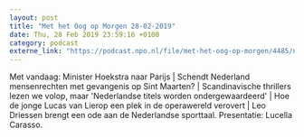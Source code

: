 ```yaml
---
layout: post
title: "Met het Oog op Morgen 28-02-2019"
date: Thu, 28 Feb 2019 23:59:16 +0100
category: podcast
externe_link: "https://podcast.npo.nl/file/met-het-oog-op-morgen/4485/nporadio1_met-het-oog-op-morgen_20190228_met-het-oog-op-morgen-28-02-2019_OTEYPB.mp3"
---
```


Met vandaag: Minister Hoekstra naar Parijs | Schendt Nederland mensenrechten met gevangenis op Sint Maarten? | Scandinavische thrillers lezen we volop, maar 'Nederlandse titels worden ondergewaardeerd' | Hoe de jonge Lucas van Lierop een plek in de operawereld verovert | Leo Driessen brengt een ode aan de Nederlandse sporttaal. Presentatie: Lucella Carasso.
